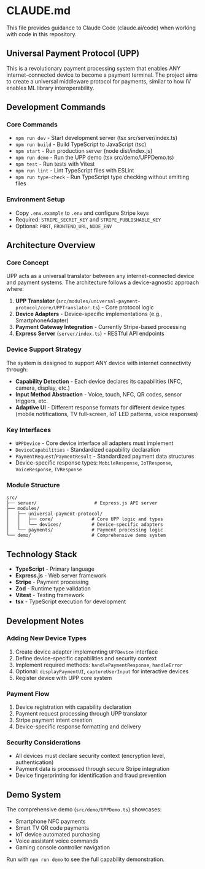 # CLAUDE.md

This file provides guidance to Claude Code (claude.ai/code) when working with code in this repository.

## Universal Payment Protocol (UPP)

This is a revolutionary payment processing system that enables ANY internet-connected device to become a payment terminal. The project aims to create a universal middleware protocol for payments, similar to how IV enables ML library interoperability.

## Development Commands

### Core Commands
- `npm run dev` - Start development server (tsx src/server/index.ts)
- `npm run build` - Build TypeScript to JavaScript (tsc)
- `npm start` - Run production server (node dist/index.js)
- `npm run demo` - Run the UPP demo (tsx src/demo/UPPDemo.ts)
- `npm test` - Run tests with Vitest
- `npm run lint` - Lint TypeScript files with ESLint
- `npm run type-check` - Run TypeScript type checking without emitting files

### Environment Setup
- Copy `.env.example` to `.env` and configure Stripe keys
- Required: `STRIPE_SECRET_KEY` and `STRIPE_PUBLISHABLE_KEY`
- Optional: `PORT`, `FRONTEND_URL`, `NODE_ENV`

## Architecture Overview

### Core Concept
UPP acts as a universal translator between any internet-connected device and payment systems. The architecture follows a device-agnostic approach where:

1. **UPP Translator** (`src/modules/universal-payment-protocol/core/UPPTranslator.ts`) - Core protocol logic
2. **Device Adapters** - Device-specific implementations (e.g., SmartphoneAdapter)
3. **Payment Gateway Integration** - Currently Stripe-based processing
4. **Express Server** (`server/index.ts`) - RESTful API endpoints

### Device Support Strategy
The system is designed to support ANY device with internet connectivity through:
- **Capability Detection** - Each device declares its capabilities (NFC, camera, display, etc.)
- **Input Method Abstraction** - Voice, touch, NFC, QR codes, sensor triggers, etc.
- **Adaptive UI** - Different response formats for different device types (mobile notifications, TV full-screen, IoT LED patterns, voice responses)

### Key Interfaces
- `UPPDevice` - Core device interface all adapters must implement
- `DeviceCapabilities` - Standardized capability declaration
- `PaymentRequest`/`PaymentResult` - Standardized payment data structures
- Device-specific response types: `MobileResponse`, `IoTResponse`, `VoiceResponse`, `TVResponse`

### Module Structure
```
src/
├── server/                     # Express.js API server
├── modules/
│   ├── universal-payment-protocol/
│   │   ├── core/              # Core UPP logic and types
│   │   └── devices/           # Device-specific adapters
│   └── payments/              # Payment processing logic
└── demo/                      # Comprehensive demo system
```

## Technology Stack
- **TypeScript** - Primary language
- **Express.js** - Web server framework
- **Stripe** - Payment processing
- **Zod** - Runtime type validation
- **Vitest** - Testing framework
- **tsx** - TypeScript execution for development

## Development Notes

### Adding New Device Types
1. Create device adapter implementing `UPPDevice` interface
2. Define device-specific capabilities and security context
3. Implement required methods: `handlePaymentResponse`, `handleError`
4. Optional: `displayPaymentUI`, `captureUserInput` for interactive devices
5. Register device with UPP core system

### Payment Flow
1. Device registration with capability declaration
2. Payment request processing through UPP translator
3. Stripe payment intent creation
4. Device-specific response formatting and delivery

### Security Considerations
- All devices must declare security context (encryption level, authentication)
- Payment data is processed through secure Stripe integration
- Device fingerprinting for identification and fraud prevention

## Demo System
The comprehensive demo (`src/demo/UPPDemo.ts`) showcases:
- Smartphone NFC payments
- Smart TV QR code payments  
- IoT device automated purchasing
- Voice assistant voice commands
- Gaming console controller navigation

Run with `npm run demo` to see the full capability demonstration.